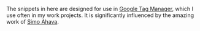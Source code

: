 The snippets in here are designed for use in [Google Tag Manager](https://www.google.ca/analytics/tag-manager/), which I use often in my work projects. It is significantly influenced by the amazing work of [Simo Ahava](http://www.simoahava.com/).
